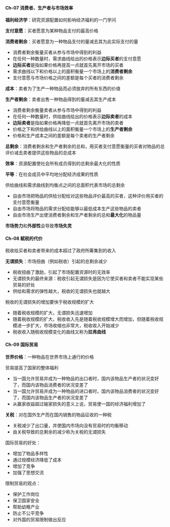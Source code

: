 #### Ch-07  消费者、生产者与市场效率

**福利经济学**：研究资源配置如何影响经济福利的一门学问



**支付意愿**：买者愿意为某种物品支付的最高价格

**消费者剩余**：买者愿意为一种物品支付的量减去其为此实际支付的量

+ 消费者剩余衡量买者从参与市场中得到的利益
+ 在任何一种数量时，需求曲线给出的价格表示**边际买者**的支付意愿
+ **边际买者**是指如果价格再提高一点就首先离开市场的买者
+ 需求曲线以下和价格以上的面积衡量一个市场上的**消费者剩余** 
+ 支付意愿与市场价格之间的差额是每个买者的消费者剩余



**成本**：卖者为了生产一种物品而必须放弃的所有东西的价值

**生产者剩余**：卖者出售一种物品得到的量减去其生产成本

+ 消费者剩余衡量卖者从参与市场中得到的利益
+ 在任何一种数量时，供给曲线给出的价格表示**边际卖者**的成本
+ **边际卖者**是指如果价格再降低一点就首先离开市场的卖者
+ 价格之下和供给曲线以上的面积衡量一个市场上的**生产者剩余** 
+ 价格和生产成本之间的差额是每个卖者的生产者剩余



**总剩余**：消费者剩余和生产者剩余的总和，用买者支付意愿衡量的买者对物品的总评价减去卖者提供这些物品的总成本

**效率**：资源配置使社会所有成员得到的总剩余最大化的性质

**平等**：在社会成员中平均地分配经济成果的性质



供给曲线和需求曲线到均衡点之间的总面积代表市场的总剩余

+ 自由市场把物品的供给分配给对这些物品评价最高的买者，这种评价用买者的支付意愿衡量
+ 自由市场将物品的需求分配给能够以最低成本生产这些物品的卖者
+ 自由市场生产出使消费者剩余和生产者剩余的总和**最大化**的物品量



**市场势力**和**外部性**会导致**市场失灵** 



#### Ch-08  赋税的代价

税收给买者和卖者带来的成本超过了政府所筹集到的收入

**无谓损失**：市场扭曲（例如税收）引起的总剩余减少

+ 税收扭曲了激励，引起了市场配置资源时的无效率
+ 无谓损失的最终来源：税收引起无谓损失是因为它使买者和卖者不能实现某些贸易的好处
+ 供给和需求的弹性越大，税收的无谓损失也就越大



税收的无谓损失的增加要快于税收规模的扩大

+ 随着税收规模的扩大，无谓损失迅速增加
+ 随着税收规模的扩大，税收收入先是随着税收规模增大而增加，但随着税收规模进一步扩大，市场收缩也非常大，税收收入开始减少
+ 税收收入随税收规模变化的曲线又称为**拉弗曲线** 



#### Ch-09  国际贸易

**世界价格**：一种物品在世界市场上通行的价格

贸易提高了国家的整体福利

+ 当一国允许贸易并成为一种物品的出口者时，国内该物品生产者的状况变好了，而国内该物品消费者的状况变差了
+ 当一国允许贸易并成为一种物品的进口者时，国内该物品消费者的状况变好了，而国内该物品生产者的状况变差了
+ 从赢家收益超过输家损失的意义上说，贸易使一国的经济福利增加了



**关税**：对在国外生产而在国内销售的物品征收的一种税

+ 关税减少了出口量，并使国内市场向没有贸易时的均衡移动
+ 由关税导致的总剩余的减少称为关税的无谓损失



国际贸易的好处：

+ 增加了物品多样性
+ 通过规模经济降低了成本
+ 增加了竞争
+ 加强了思想交流



限制贸易的观点：

+ 保护工作岗位
+ 保卫国家安全
+ 帮助幼稚产业
+ 防止不公平竞争
+ 对外国的贸易限制做出反应





